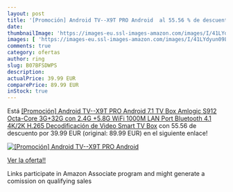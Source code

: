 ```yaml
---
layout: post
title: '[Promoción] Android TV--X9T PRO Android  al 55.56 % de descuento'
date: 
thumbnailImage: 'https://images-eu.ssl-images-amazon.com/images/I/41LYdyun09L._SL200_.jpg'
images: [ 'https://images-eu.ssl-images-amazon.com/images/I/41LYdyun09L._SL200_.jpg' ]
comments: true
category: ofertas
author: ring
slug: B07BFSDWPS
description:
actualPrice: 39.99 EUR
comparePrice: 89.99 EUR
inStock: true
---
```


Está [[Promoción] Android TV--X9T PRO Android 7.1 TV Box Amlogic S912 Octa-Core 3G+32G con 2.4G +5.8G WiFi 1000M LAN Port Bluetooth 4.1 4K/2K H.265 Decodificación de Video Smart TV Box](https://www.amazon.es/dp/B07BFSDWPS/?tag=tolees-21) con 55.56 de descuento por 39.99 EUR (original: 89.99 EUR) en el siguiente enlace!

[![[Promoción] Android TV--X9T PRO Android ](https://images-eu.ssl-images-amazon.com/images/I/41LYdyun09L._SL200_.jpg)](https://www.amazon.es/dp/B07BFSDWPS/?tag=tolees-21)

[Ver la oferta!!](https://www.amazon.es/dp/B07BFSDWPS/?tag=tolees-21)

Links participate in Amazon Associate program and might generate a comission on qualifying sales


